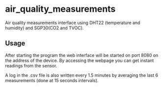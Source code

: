 # air_quality_measurements
Air quality measurements interface using DHT22 (temperature and humidity) and SGP30(CO2 and TVOC).

## Usage

After starting the program the web interface will be started on port 8080 on the address of the device. By accessing the webpage you can get instant readings from the sensor.

A log in the .csv file is also written every 1.5 minutes by averaging the last 6 measurements (done at 15 seconds intervals).